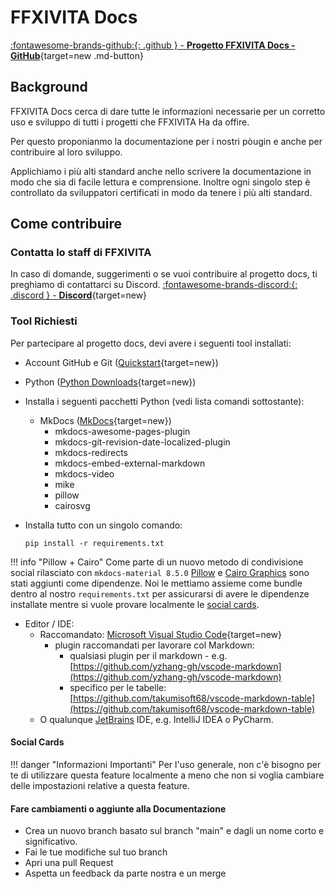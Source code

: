 # FFXIVITA Docs

 [:fontawesome-brands-github:{: .github } -  **Progetto FFXIVITA Docs -  GitHub**](https://github.com/ffxivita/docs){target=new .md-button}

## Background

FFXIVITA Docs cerca di dare tutte le informazioni necessarie per un corretto uso e sviluppo di tutti i progetti che FFXIVITA Ha da offire.

Per questo proponianmo la documentazione per i nostri pòugin e anche per contribuire al loro sviluppo.

Applichiamo i più alti standard anche nello scrivere la documentazione in modo che sia di facile lettura e comprensione. Inoltre ogni singolo step è controllato da sviluppatori certificati in modo da tenere i più alti standard.

## Come contribuire

### Contatta lo staff di FFXIVITA
In caso di domande, suggerimenti o se vuoi contribuire al progetto docs, ti preghiamo di contattarci su Discord.
[:fontawesome-brands-discord:{: .discord } - **Discord**](https://discord.gg/ffxivita){target=new}


### Tool Richiesti
Per partecipare al progetto docs, devi avere i seguenti tool installati:

- Account GitHub e Git ([Quickstart](https://docs.github.com/en/get-started/quickstart){target=new})
- Python ([Python Downloads](https://www.python.org/downloads/){target=new})
- Installa i seguenti pacchetti Python (vedi lista comandi sottostante):
  - MkDocs ([MkDocs](https://www.mkdocs.org/){target=new})
    - mkdocs-awesome-pages-plugin
    - mkdocs-git-revision-date-localized-plugin
    - mkdocs-redirects
    - mkdocs-embed-external-markdown
    - mkdocs-video
    - mike
    - pillow
    - cairosvg
- Installa tutto con un singolo comando:

    ```title="Esegui nel Terminal"
    pip install -r requirements.txt
    ```
!!! info "Pillow + Cairo"
    Come parte di un nuovo metodo di condivisione social rilasciato con `mkdocs-material 8.5.0` [Pillow](https://pillow.readthedocs.io/) e [Cairo Graphics](https://www.cairographics.org/) 
    sono stati aggiunti come dipendenze. Noi le mettiamo assieme come bundle dentro al nostro `requirements.txt` per assicurarsi di avere le dipendenze installate mentre si vuole provare localmente le [social cards](#social-cards-feature).

- Editor / IDE:
    - Raccomandato: [Microsoft Visual Studio Code](https://code.visualstudio.com/docs#vscode){target=new}
        - plugin raccomandati per lavorare col  Markdown:
            - qualsiasi plugin per il markdown - e.g. [https://github.com/yzhang-gh/vscode-markdown](https://github.com/yzhang-gh/vscode-markdown)
            - specifico per le tabelle: [https://github.com/takumisoft68/vscode-markdown-table](https://github.com/takumisoft68/vscode-markdown-table)
    - O qualunque [JetBrains](https://www.jetbrains.com/) IDE, e.g. IntelliJ IDEA o PyCharm.

#### Social Cards

!!! danger "Informazioni Importanti"
    Per l'uso generale, non c'è bisogno per te di utilizzare questa feature localmente a meno che non si voglia cambiare delle impostazioni relative a questa feature.

#### Fare cambiamenti o aggiunte alla Documentazione
- Crea un nuovo branch basato sul branch "main" e dagli un nome corto e significativo.
- Fai le tue modifiche sul tuo branch
- Apri una pull Request
- Aspetta un feedback da parte nostra e un merge